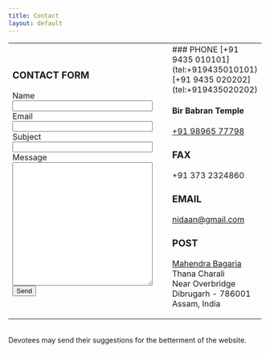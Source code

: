 ```yaml
---
title: Contact
layout: default
---
```

<table width="100%">
<col width="70%"/>
<col width="5%" />
<col width="25%"/>
<tr>
<td>
<h3>CONTACT FORM</h3>
<form action="//formspree.io/nidaan@gmail.com" method="POST">
<label for="name">Name</label><br/>
<input type="text" id="name" name="name" style="width:100%"><br/>
<label for="_replyto">Email</label><br/>
<input type="email" id="_replyto" name="_replyto" style="width:100%" required><br/>
<label for="_subject">Subject</label><br/>
<input type="text" id="_subject" name="_subject" style="width:100%"><br/>
<label for="message">Message</label><br/>
<textarea id="message" name="message" rows="16" style="width:100%" required></textarea><br/>
<button type="submit">Send</button>
</form>
</td>
<td></td>
<td markdown="block" valign="top">
### PHONE
[+91 9435 010101](tel:+919435010101)  
[+91 9435 020202](tel:+919435020202)  

#### Bir Babran Temple
[+91 98965 77798](tel:+919896577798)  

### FAX
+91 373 2324860

### EMAIL
nidaan@gmail.com

### POST
[Mahendra Bagaria](https://www.facebook.com/MahendraBagaria)  
Thana Charali  
Near Overbridge  
Dibrugarh - 786001  
Assam, India
</td>
</tr>
</table>
<br/>
Devotees may send their suggestions for the betterment of the website.
